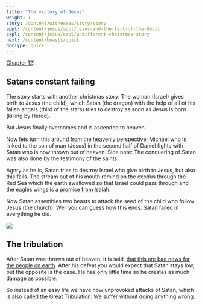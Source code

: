 ```yaml
---
title: "The victory of Jesus"
weight: 1
story: /content/witnesses/story/story
appl: /content/jesus/appl/jesus-and-the-fall-of-the-devil
expl: /content/jesus/expl/a-different-christmas-story
next: /content/beasts/quick
docType: quick
---
```


[Chapter 12](https://www.bibleserver.com/NIV/Revelation12)).

## Satans constant failing

The story starts with another christmas story: The woman (Israel) gives birth to Jesus (the child), which Satan (the dragon) with the help of all of his fallen angels (third of the stars) tries to destroy as soon as Jesus is born (killing by Herod).

But Jesus finally overcomes and is ascended to heaven.

Now lets turn this around from the heavenly perspective: Michael who is linked to the son of man (Jesus) in the second half of Daniel fights with Satan who is now thrown out of heaven. Side note: The conquering of Satan was also done by the testimony of the saints.

Agnry as he is, Satan tries to destroy Israel who give birth to Jesus, but also this fails. The stream out of his mouth remind on the exodus through the Red Sea which the earth swallowed so that Israel could pass through and the eagles wings is a [promise from Isaiah](https://www.bibleserver.com/NIV/Isaiah40%3A31).

Now Satan assembles two beasts to attack the seed of the child who follow Jesus (the church). Well you can guess how this ends. Satan failed in everything he did.

![](/images/jesus_en.jpg)

## The tribulation

After Satan was thrown out of heaven, it is said, [that this are bad news for the people on earth](https://www.bibleserver.com/NIV/Revelation12%3A12). After his defeat you would expect that Satan stays low, but the opposite is the case. He has only little time so he creates as much damage as possible.

So instead of an easy life we have now unprovoked attacks of Satan, which is also called the Great Tribulation: We suffer without doing anything wrong.